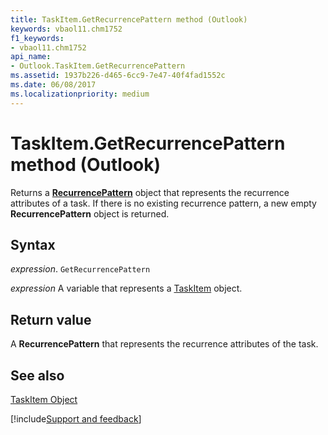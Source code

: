 ```yaml
---
title: TaskItem.GetRecurrencePattern method (Outlook)
keywords: vbaol11.chm1752
f1_keywords:
- vbaol11.chm1752
api_name:
- Outlook.TaskItem.GetRecurrencePattern
ms.assetid: 1937b226-d465-6cc9-7e47-40f4fad1552c
ms.date: 06/08/2017
ms.localizationpriority: medium
---
```



# TaskItem.GetRecurrencePattern method (Outlook)

Returns a **[RecurrencePattern](Outlook.RecurrencePattern.md)** object that represents the recurrence attributes of a task. If there is no existing recurrence pattern, a new empty **RecurrencePattern** object is returned.


## Syntax

_expression_. `GetRecurrencePattern`

_expression_ A variable that represents a [TaskItem](Outlook.TaskItem.md) object.


## Return value

A **RecurrencePattern** that represents the recurrence attributes of the task.


## See also


[TaskItem Object](Outlook.TaskItem.md)

[!include[Support and feedback](~/includes/feedback-boilerplate.md)]